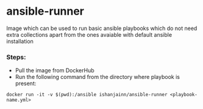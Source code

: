 # ansible-runner

Image which can be used to run basic ansible playbooks which do not need extra collections apart from the ones avaiable with default ansible installation

### Steps:
- Pull the image from DockerHub<br>
- Run the following command from the directory where playbook is present:

```shell
docker run -it -v $(pwd):/ansible ishanjainn/ansible-runner <playbook-name.yml>
```   
